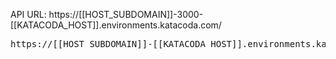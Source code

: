 API URL: https://[[HOST_SUBDOMAIN]]-3000-[[KATACODA_HOST]].environments.katacoda.com/

<pre>https://[[HOST_SUBDOMAIN]]-[[KATACODA_HOST]].environments.katacoda.com/</pre>
 
